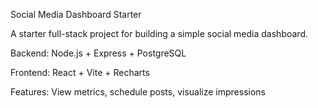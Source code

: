 Social Media Dashboard Starter

   

A starter full-stack project for building a simple social media dashboard.

Backend: Node.js + Express + PostgreSQL

Frontend: React + Vite + Recharts

Features: View metrics, schedule posts, visualize impressions



